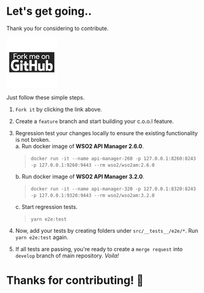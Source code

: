 # Let's get going..
Thank you for considering to contribute.

<a href="https://github.com/ramgrandhi/serverless-wso2-apim/fork">![x](./assets/fork-me-on-github.png)</a>

Just follow these simple steps.

1. `Fork it` by clicking the link above.
2. Create a `feature` branch and start building your c.o.o.l feature.
3. Regression test your changes locally to ensure the existing functionality is not broken.  
    a. Run docker image of **WSO2 API Manager 2.6.0**.  

    > `docker run -it --name api-manager-260 -p 127.0.0.1:8260:8243 -p 127.0.0.1:9260:9443 --rm wso2/wso2am:2.6.0`

    b. Run docker image of **WSO2 API Manager 3.2.0**.  

    > `docker run -it --name api-manager-320 -p 127.0.0.1:8320:8243 -p 127.0.0.1:9320:9443 --rm wso2/wso2am:3.2.0`

    c. Start regression tests.
    
    > `yarn e2e:test`

4. Now, add your tests by creating folders under `src/__tests__/e2e/*`. Run `yarn e2e:test` again. 

5. If all tests are passing, you're ready to create a `merge request` into `develop` branch of main repository. _Voila!_

# Thanks for contributing! 🙌 
